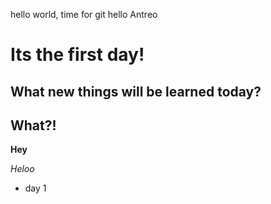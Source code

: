 hello world, time for git
hello Antreo

# Its the first day!
## What new things will be learned today?

## What?!
**Hey**

_Heloo_
* day 1
